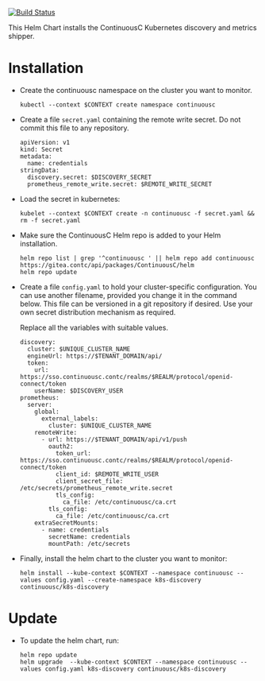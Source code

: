 [![Build Status](https://drone.contc/api/badges/ContinuousC/K8sDiscovery/status.svg)](https://drone.contc/ContinuousC/K8sDiscovery)

This Helm Chart installs the ContinuousC Kubernetes discovery and metrics shipper.

# Installation

* Create the continuousc namespace on the cluster you want to monitor.

  ```
  kubectl --context $CONTEXT create namespace continuousc
  ```

* Create a file `secret.yaml` containing the remote write secret. Do
  not commit this file to any repository.

  ```
  apiVersion: v1
  kind: Secret
  metadata:
    name: credentials
  stringData:
    discovery.secret: $DISCOVERY_SECRET
    prometheus_remote_write.secret: $REMOTE_WRITE_SECRET
  ```

* Load the secret in kubernetes:

  ```
  kubelet --context $CONTEXT create -n continuousc -f secret.yaml && rm -f secret.yaml
  ```

* Make sure the ContinuousC Helm repo is added to your Helm installation.

  ```
  helm repo list | grep '^continuousc ' || helm repo add continuousc https://gitea.contc/api/packages/ContinuousC/helm
  helm repo update
  ```

* Create a file `config.yaml` to hold your cluster-specific
  configuration. You can use another filename, provided you change it
  in the command below. This file can be versioned in a git repository
  if desired. Use your own secret distribution mechanism as required.
  
  Replace all the variables with suitable values.

  ```
  discovery:
    cluster: $UNIQUE_CLUSTER_NAME
    engineUrl: https://$TENANT_DOMAIN/api/
	token:
	  url: https://sso.continuousc.contc/realms/$REALM/protocol/openid-connect/token
	  userName: $DISCOVERY_USER
  prometheus:
    server:
      global:
        external_labels:
          cluster: $UNIQUE_CLUSTER_NAME
      remoteWrite:
        - url: https://$TENANT_DOMAIN/api/v1/push
          oauth2:
            token_url: https://sso.continuousc.contc/realms/$REALM/protocol/openid-connect/token
            client_id: $REMOTE_WRITE_USER
            client_secret_file: /etc/secrets/prometheus_remote_write.secret
            tls_config:
              ca_file: /etc/continuousc/ca.crt
          tls_config:
            ca_file: /etc/continuousc/ca.crt
      extraSecretMounts:
        - name: credentials
          secretName: credentials
          mountPath: /etc/secrets
  ```

* Finally, install the helm chart to the cluster you want to monitor:

  ```
  helm install --kube-context $CONTEXT --namespace continuousc --values config.yaml --create-namespace k8s-discovery continuousc/k8s-discovery
  ```

# Update

* To update the helm chart, run:

  ```
  helm repo update
  helm upgrade  --kube-context $CONTEXT --namespace continuousc --values config.yaml k8s-discovery continuousc/k8s-discovery
  ```
